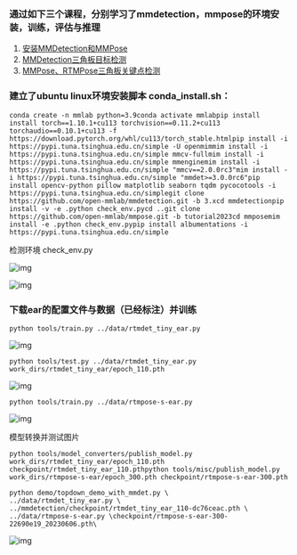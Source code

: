 ### 通过如下三个课程，分别学习了mmdetection，mmpose的环境安装，训练，评估与推理

1.  [安装MMDetection和MMPose](https://www.bilibili.com/video/BV1Pa4y1g7N7)
2.  [MMDetection三角板目标检测](https://www.bilibili.com/video/BV1Lm4y1879K)
3.  [MMPose、RTMPose三角板关键点检测](https://www.bilibili.com/video/BV12a4y1u7sd)

### 建立了ubuntu linux环境安装脚本 conda\_install.sh：

```
conda create -n mmlab python=3.9conda activate mmlabpip install install torch==1.10.1+cu113 torchvision==0.11.2+cu113 torchaudio==0.10.1+cu113 -f https://download.pytorch.org/whl/cu113/torch_stable.htmlpip install -i https://pypi.tuna.tsinghua.edu.cn/simple -U openmimmim install -i https://pypi.tuna.tsinghua.edu.cn/simple mmcv-fullmim install -i https://pypi.tuna.tsinghua.edu.cn/simple mmenginemim install -i https://pypi.tuna.tsinghua.edu.cn/simple "mmcv==2.0.0rc3"mim install -i https://pypi.tuna.tsinghua.edu.cn/simple "mmdet>=3.0.0rc6"pip install opencv-python pillow matplotlib seaborn tqdm pycocotools -i https://pypi.tuna.tsinghua.edu.cn/simplegit clone https://github.com/open-mmlab/mmdetection.git -b 3.xcd mmdetectionpip install -v -e .python check_env.pycd ..git clone https://github.com/open-mmlab/mmpose.git -b tutorial2023cd mmposemim install -e .python check_env.pypip install albumentations -i https://pypi.tuna.tsinghua.edu.cn/simple
```

检测环境 check\_env.py  

![img](https://img-community.csdnimg.cn/images/eb73e09c579d407d833706f8d40195be.png)

![img](https://img-community.csdnimg.cn/images/c3274fe7177c422a898189b57911e2a2.png)

### 下载ear的配置文件与数据（已经标注）并训练

```
python tools/train.py ../data/rtmdet_tiny_ear.py
```

![img](https://img-community.csdnimg.cn/images/646de0cda05f43f18f7f5d103bc2352e.png)

```
python tools/test.py ../data/rtmdet_tiny_ear.py work_dirs/rtmdet_tiny_ear/epoch_110.pth
```

![img](https://img-community.csdnimg.cn/images/b61015d3f2794dcd9996ee9344699ae7.png)

```
python tools/train.py ../data/rtmpose-s-ear.py
```

![img](https://img-community.csdnimg.cn/images/e9baa1507d50461a8dcb879f413d755d.png)

模型转换并测试图片

```
python tools/model_converters/publish_model.py work_dirs/rtmdet_tiny_ear/epoch_110.pth checkpoint/rtmdet_tiny_ear_110.pthpython tools/misc/publish_model.py work_dirs/rtmpose-s-ear/epoch_300.pth checkpoint/rtmpose-s-ear-300.pth
```

```
python demo/topdown_demo_with_mmdet.py \        ../data/rtmdet_tiny_ear.py \        ../mmdetection/checkpoint/rtmdet_tiny_ear_110-dc76ceac.pth \        ../data/rtmpose-s-ear.py \checkpoint/rtmpose-s-ear-300-22690e19_20230606.pth\
```

![img](https://img-community.csdnimg.cn/images/16a01e65d6f647d1a54880c1cf5918f8.jpg)